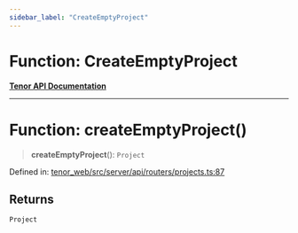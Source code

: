 ```yaml
---
sidebar_label: "CreateEmptyProject"
---
```


# Function: CreateEmptyProject

[**Tenor API Documentation**](../../README.md)

***

# Function: createEmptyProject()

> **createEmptyProject**(): `Project`

Defined in: [tenor\_web/src/server/api/routers/projects.ts:87](https://github.com/Apantli/Tenor/blob/b33873959b5093fc3e3d66ac4f230a78a6395bbd/tenor_web/src/server/api/routers/projects.ts#L87)

## Returns

`Project`
